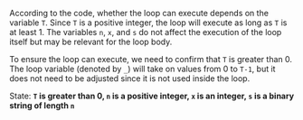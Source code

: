 According to the code, whether the loop can execute depends on the variable `T`. Since `T` is a positive integer, the loop will execute as long as `T` is at least 1. The variables `n`, `x`, and `s` do not affect the execution of the loop itself but may be relevant for the loop body.

To ensure the loop can execute, we need to confirm that `T` is greater than 0. The loop variable (denoted by `_`) will take on values from 0 to `T-1`, but it does not need to be adjusted since it is not used inside the loop.

State: **`T` is greater than 0, `n` is a positive integer, `x` is an integer, `s` is a binary string of length `n`**